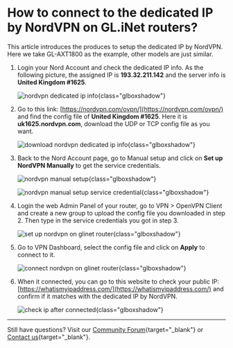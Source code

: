 # How to connect to the dedicated IP by NordVPN on GL.iNet routers?

This article introduces the produces to setup the dedicated IP by NordVPN. Here we take GL-AXT1800 as the example, other models are just similar. 

1. Login your Nord Account and check the dedicated IP info. As the following picture, the assigned IP is **193.32.211.142** and the server info is **United Kingdom #1625**.

    ![nordvpn dedicated ip info](https://static.gl-inet.com/docs/router/en/4/tutorials/connect_to_nordvpn_dedicated_ip/dedicated_ip_info.png){class="glboxshadow"}

2. Go to this link: [https://nordvpn.com/ovpn/](https://nordvpn.com/ovpn/) and find the config file of **United Kingdom #1625**. Here it is **uk1625.nordvpn.com**, download the UDP or TCP config file as you want.

    ![download nordvpn dedicated ip info](https://static.gl-inet.com/docs/router/en/4/tutorials/connect_to_nordvpn_dedicated_ip/download_dedicated_ip_config.png){class="glboxshadow"}

3. Back to the Nord Account page, go to Manual setup and click on **Set up NordVPN Manually** to get the service credentials.

    ![nordvpn manual setup](https://static.gl-inet.com/docs/router/en/4/tutorials/connect_to_nordvpn_dedicated_ip/nordvpn_manual_setup.png){class="glboxshadow"}

    ![nordvpn manual setup service credential](https://static.gl-inet.com/docs/router/en/4/tutorials/connect_to_nordvpn_dedicated_ip/nordvpn_manual_setup_service_credential.png){class="glboxshadow"}

4. Login the web Admin Panel of your router, go to VPN > OpenVPN Client and create a new group to upload the config file you downloaded in step 2. Then type in the service credentials you got in step 3.

    ![set up nordvpn on glinet router](https://static.gl-inet.com/docs/router/en/4/tutorials/connect_to_nordvpn_dedicated_ip/set_up_nordvpn_on_glinet_router.png){class="glboxshadow"}

5. Go to VPN Dashboard, select the config file and click on **Apply** to connect to it.

    ![connect nordvpn on glinet router](https://static.gl-inet.com/docs/router/en/4/tutorials/connect_to_nordvpn_dedicated_ip/connect_nordvpn_on_glinet_router.png){class="glboxshadow"}

6. When it connected, you can go to this website to check your public IP: [https://whatismyipaddress.com/](https://whatismyipaddress.com/) and confirm if it matches with the dedicated IP by NordVPN.

    ![check ip after connected](https://static.gl-inet.com/docs/router/en/4/tutorials/connect_to_nordvpn_dedicated_ip/check_ip_after_connected.png){class="glboxshadow"}

---

Still have questions? Visit our [Community Forum](https://forum.gl-inet.com){target="_blank"} or [Contact us](https://www.gl-inet.com/contacts/){target="_blank"}.
